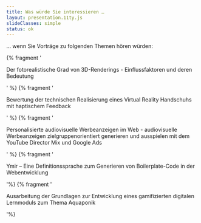 ```yaml
---
title: Was würde Sie interessieren …
layout: presentation.11ty.js
slideClasses: simple
status: ok
---
```


… wenn Sie Vorträge zu folgenden Themen hören würden:


{% fragment '<p class="is-small">Der fotorealistische Grad von 3D-Renderings - Einflussfaktoren und deren Bedeutung</p>' %}
{% fragment '<p class="is-small">Bewertung der technischen Realisierung eines Virtual Reality Handschuhs mit haptischem Feedback</p>' %}
{% fragment '<p class="is-small">Personalisierte audiovisuelle Werbeanzeigen im Web - audiovisuelle Werbeanzeigen zielgruppenorientiert generieren und ausspielen mit dem YouTube Director Mix und Google Ads</p>' %}
{% fragment '<p class="is-small">Ymir – Eine Definitionssprache zum Generieren von Boilerplate-Code in der Webentwicklung</p>'%}
{% fragment '<p class="is-small">Ausarbeitung der Grundlagen zur Entwicklung eines gamifizierten digitalen Lernmoduls zum Thema Aquaponik</p>'%}








